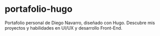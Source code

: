 # portafolio-hugo
Portafolio personal de Diego Navarro, diseñado con Hugo. Descubre mis proyectos y habilidades en UI/UX y desarrollo Front-End.
